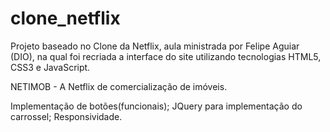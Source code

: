 # clone_netflix

Projeto baseado no Clone da Netflix, aula ministrada por Felipe Aguiar (DIO), na qual foi recriada a interface do site utilizando tecnologias HTML5, CSS3 e JavaScript. 

NETIMOB - A Netflix de comercialização de imóveis.

Implementação de botões(funcionais);
JQuery para implementação do carrossel;
Responsividade.
